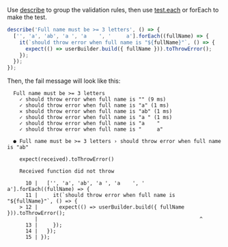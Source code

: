 Use [describe][1] to group the validation rules, then use [test.each][2] or forEach to make the test.

```ts
describe('Full name must be >= 3 letters', () => {
  ['', 'a', 'ab', 'a ', 'a    ', '     a'].forEach((fullName) => {
    it(`should throw error when full name is "${fullName}"`, () => {
      expect(() => userBuilder.build({ fullName })).toThrowError();
    });
  });
});
```

Then, the fail message will look like this:

```shell
  Full name must be >= 3 letters
    ✓ should throw error when full name is "" (9 ms)
    ✓ should throw error when full name is "a" (1 ms)
    ✕ should throw error when full name is "ab" (1 ms)
    ✓ should throw error when full name is "a " (1 ms)
    ✓ should throw error when full name is "a    "
    ✓ should throw error when full name is "     a"

  ● Full name must be >= 3 letters › should throw error when full name is "ab"

    expect(received).toThrowError()

    Received function did not throw

      10 |   ['', 'a', 'ab', 'a ', 'a    ', '     a'].forEach((fullName) => {
      11 |     it(`should throw error when full name is "${fullName}"`, () => {
    > 12 |       expect(() => userBuilder.build({ fullName })).toThrowError();
         |                                                     ^
      13 |     });
      14 |   });
      15 | });

```




  [1]: https://jestjs.io/docs/api#describename-fn
  [2]: https://jestjs.io/docs/api#testeachtablename-fn-timeout
